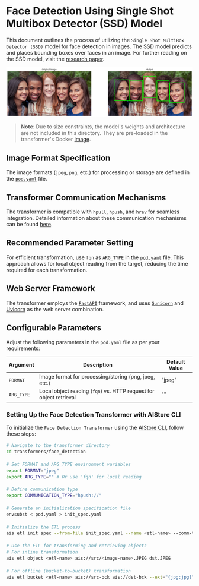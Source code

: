 # Face Detection Using Single Shot Multibox Detector (SSD) Model

This document outlines the process of utilizing the `Single Shot MultiBox Detector (SSD)` model for face detection in images. The SSD model predicts and places bounding boxes over faces in an image. For further reading on the SSD model, visit the [research paper](https://arxiv.org/abs/1512.02325).

![output](sample/output_face_detection.png)

> **Note**: Due to size constraints, the model's weights and architecture are not included in this directory. They are pre-loaded in the transformer's Docker [image](https://hub.docker.com/r/aistorage/transformer_face_detection).

## Image Format Specification

The image formats (`jpeg`, `png`, etc.) for processing or storage are defined in the [`pod.yaml`](pod.yaml) file.

## Transformer Communication Mechanisms

The transformer is compatible with `hpull`, `hpush`, and `hrev` for seamless integration. Detailed information about these communication mechanisms can be found [here](https://github.com/NVIDIA/aistore/blob/master/docs/etl.md#communication-mechanisms).

## Recommended Parameter Setting

For efficient transformation, use `fqn` as `ARG_TYPE` in the [`pod.yaml`](pod.yaml) file. This approach allows for local object reading from the target, reducing the time required for each transformation.

## Web Server Framework

The transformer employs the [`FastAPI`](https://fastapi.tiangolo.com/) framework, and uses [`Gunicorn`](https://gunicorn.org/) and [Uvicorn](https://www.uvicorn.org/) as the web server combination.

## Configurable Parameters

Adjust the following parameters in the `pod.yaml` file as per your requirements:

| Argument   | Description                                                         | Default Value |
|------------|---------------------------------------------------------------------|---------------|
| `FORMAT`   | Image format for processing/storing (png, jpeg, etc.)                | "jpeg"        |
| `ARG_TYPE` | Local object reading (`fqn`) vs. HTTP request for object retrieval   | ""            |

### Setting Up the Face Detection Transformer with AIStore CLI

To initialize the `Face Detection Transformer` using the [AIStore CLI](https://github.com/NVIDIA/aistore/blob/master/docs/cli.md), follow these steps:

```bash
# Navigate to the transformer directory
cd transformers/face_detection

# Set FORMAT and ARG_TYPE environment variables
export FORMAT="jpeg"
export ARG_TYPE="" # Or use 'fqn' for local reading

# Define communication type
export COMMUNICATION_TYPE="hpush://"

# Generate an initialization specification file
envsubst < pod.yaml > init_spec.yaml

# Initialize the ETL process
ais etl init spec --from-file init_spec.yaml --name <etl-name> --comm-type $COMMUNICATION_TYPE

# Use the ETL for transforming and retrieving objects
# For inline transformation
ais etl object <etl-name> ais://src/<image-name>.JPEG dst.JPEG

# For offline (bucket-to-bucket) transformation
ais etl bucket <etl-name> ais://src-bck ais://dst-bck --ext="{jpg:jpg}"
```